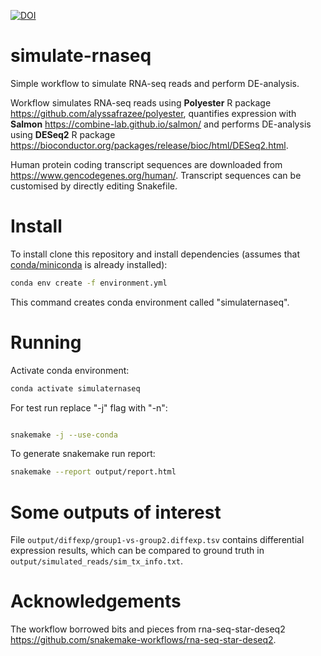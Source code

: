 [![DOI](https://zenodo.org/badge/DOI/10.5281/zenodo.4463804.svg)](https://doi.org/10.5281/zenodo.4463804)

# simulate-rnaseq

Simple workflow to simulate RNA-seq reads and perform DE-analysis.


Workflow simulates RNA-seq reads using **Polyester** R package <https://github.com/alyssafrazee/polyester>, quantifies expression with **Salmon** <https://combine-lab.github.io/salmon/> and 
performs DE-analysis using **DESeq2** R package <https://bioconductor.org/packages/release/bioc/html/DESeq2.html>.

Human protein coding transcript sequences are downloaded from <https://www.gencodegenes.org/human/>. 
Transcript sequences can be customised by directly editing Snakefile.

# Install

To install clone this repository and install dependencies (assumes that [conda/miniconda](https://docs.conda.io/en/latest/miniconda.html) is already installed):

```bash
conda env create -f environment.yml
```

This command creates conda environment called "simulaternaseq".


# Running

Activate conda environment:
```bash
conda activate simulaternaseq
```

For test run replace "-j" flag with "-n":
```bash

snakemake -j --use-conda
```


To generate snakemake run report:
```bash
snakemake --report output/report.html
```


# Some outputs of interest

File `output/diffexp/group1-vs-group2.diffexp.tsv` contains differential expression results, which can be compared to ground truth in `output/simulated_reads/sim_tx_info.txt`.


# Acknowledgements

The workflow borrowed bits and pieces from rna-seq-star-deseq2 <https://github.com/snakemake-workflows/rna-seq-star-deseq2>.
